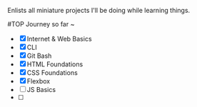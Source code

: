 Enlists all miniature projects I'll be doing while learning things.

#TOP Journey so far ~

- [x] Internet & Web Basics
- [x] CLI
- [x] Git Bash
- [x] HTML Foundations
- [x] CSS Foundations
- [x] Flexbox
- [ ] JS Basics
- [ ] 
